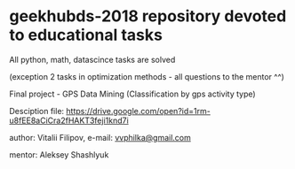 # geekhubds-2018 repository devoted to educational tasks

All python, math, datascince tasks are solved 

(exception 2 tasks in optimization methods - all questions to the mentor ^^)
 
Final project - GPS Data Mining (Classification by gps activity type)

Desciption file: https://drive.google.com/open?id=1rm-u8fEE8aCiCra2fHAKT3feji1knd7i
 

author: Vitalii Filipov, e-mail: vvphilka@gmail.com

mentor: Aleksey Shashlyuk
